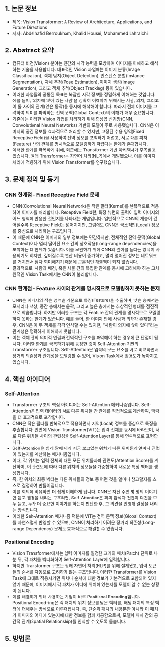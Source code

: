 ## 1. 논문 정보
- 제목: Vision Transformer: A Review of Architecture, Applications, and Future Directions
- 저자: Abdelhafid Berroukham, Khalid Housni, Mohammed Lahraichi

## 2. Abstract 요약
- 컴퓨터 비전(Vision) 분야는 인간의 시각 능력을 모방하여 이미지를 이해하고 해석하는 기술을 사용합니다. 대표적인 Vision 과업에는 이미지 분류(Image Classification), 객체 탐지(Object Detection), 인스턴스 분할(Instance Segmentation), 자세 추정(Pose Estimation), 이미지 생성(Image Generation), 그리고 객체 추적(Object Tracking) 등이 있습니다.
- 이러한 과업들의 공통된 목표는 복잡한 시각 정보를 정밀하게 이해하는 것입니다. 예를 들어, ‘의자에 앉아 있는 사람’을 정확히 이해하기 위해서는 사람, 의자, 그리고 이 둘 사이의 관계(앉은 동작)를 동시에 해석해야 합니다. 따라서 전체 이미지를 고려하여 의미를 파악하는 전역 문맥(Global Context)의 이해가 매우 중요합니다.
- 기존에는 이러한 Vision 과업를 처리하기 위해 합성곱 신경망(CNN, Convolutional Neural Networks) 기반의 모델이 주로 사용됐습니다. CNN은 이미지의 공간 정보를 효과적으로 처리할 수 있지만, 고정된 수용 영역(Fixed Receptive Field)을 사용하여 전역 정보를 포착하기 어렵고, 서로 다른 피처(Feature) 간의 관계를 명시적으로 모델링하기 어렵다는 한계가 존재합니다.
- 이러한 한계를 극복하기 위해, 최근에는 Transformer 기반 아키텍처가 주목받고 있습니다. 원래 Transformer는 자연어 처리(NLP)에서 개발됐으나, 이를 이미지 처리에 적용하기 위해 Vision Transformer를 연구했습니다.

## 3. 문제 정의 및 동기
### CNN 한계점 - Fixed Receptive Field 문제
- CNN(Convolutional Neural Network)은 작은 필터(Kernel)를 반복적으로 적용하여 이미지를 처리합니다. Receptive Field란, 특정 뉴런의 출력이 입력 이미지의 어느 영역에 반응한 것인지를 나타내는 개념입니다. 일반적으로 CNN의 계층이 깊어질수록 Receptive Field는 넓어지지만, 그럼에도 CNN은 국소적인(Local) 정보를 중심으로 처리하는 구조입니다.
- 이 때문에 CNN은 이미지의 일부 정보에는 민감하지만, 전체적인 전역 문맥(Global Context)이나 멀리 떨어진 요소 간의 상호작용(Long-range dependencies)을 포착하는 데 한계가 있습니다. 이를 보완하기 위해 CNN의 깊이를 늘리는 방식이 사용되기도 하지만, 깊어질수록 연산 비용이 증가하고, 멀리 떨어진 정보는 네트워크를 거치면서 점차 희미해지기 때문에 근본적인 해결책이 되지 않습니다.
- 결과적으로, 사람과 배경, 혹은 사물 간의 복잡한 관계를 동시에 고려해야 하는 고차원적인 Vision Task에서는 CNN이 불리합니다.

### CNN 한계점 - Feature 사이의 관계를 명시적으로 모델링하지 못하는 문제
- CNN은 이미지의 작은 영역을 기준으로 특징(Feature)을 추출하며, 낮은 층에서는 모서리나 색상, 중간 층에서는 윤곽, 그리고 높은 층에서는 추상적인 형태를 점진적으로 학습합니다. 하지만 이러한 구조는 각 Feature 간의 관계를 명시적으로 모델링하지 못하는 한계가 있습니다. 예를 들어, 한 이미지 안에 사람과 의자가 존재할 경우, CNN은 이 두 객체를 각각 인식할 수는 있지만, “사람이 의자에 앉아 있다”라는 관계성은 명확하게 이해하지 못합니다.
- 이는 객체 간의 의미적 연결과 전역적인 구조를 파악해야 하는 경우에 큰 단점이 됩니다. 이러한 한계를 극복하기 위해 등장한 것이 Self-Attention 기반의 Transformer 구조입니다. Self-Attention은 입력의 모든 요소를 서로 비교하면서 장거리 의존성과 관계성을 모델링할 수 있어, Vision Task에서 활용도가 높아지고 있습니다.

## 4. 핵심 아이디어
### Self-Attention
- Transformer 구조의 핵심 아이디어는 Self-Attention 메커니즘입니다. Self-Attention은 입력 데이터의 서로 다른 위치들 간 관계를 직접적으로 계산하여, 맥락을 더 효과적으로 포착합니다.
- CNN은 작은 필터를 반복적으로 적용하면서 지역(Local) 정보를 중심으로 특징을 추출합니다. 반면에 Vision Transformer(ViT)는 입력 전체를 동시에 바라보며, 서로 다른 위치들 사이의 관련성을 Self-Attention Layer를 통해 연속적으로 표현합니다.
- Self-Attention을 쉽게 말해 내가 지금 보고있는 위치가 다른 위치들과 얼마나 관련이 있는지를 계산하는 메커니즘입니다.
- 이때, 각 위치는 입력 전체의 다른 모든 위치들과의 관련도(Attention Score)를 계산하며, 이 관련도에 따라 다른 위치의 정보들을 가중합하여 새로운 특징 벡터를 생성합니다.
- 즉, 한 위치의 최종 벡터는 다른 위치들의 정보 중 어떤 것을 얼마나 참고할지를 스스로 결정하여 만들어집니다.
- 이를 회의에 비유하면 더 쉽게 이해하게 됩니다. CNN은 자신 주변 몇 명의 이야기만 듣고 결정을 내리는 구조라면, Self-Attention은 회의 참석자 전원의 의견을 모두 듣고, 누가 더 중요한 이야기를 하는지 판단한 후, 그 의견을 반영해 결정을 내리는 방식입니다.
- 이러한 Self-Attention 메커니즘 덕분에 ViT는 전역 문맥 정보(Global Context)를 자연스럽게 반영할 수 있으며, CNN이 처리하기 어려운 장거리 의존성(Long-range Dependency) 문제도 효과적으로 해결할 수 있습니다.

### Positional Encoding
- Vision Transformer에서는 입력 이미지를 일정한 크기의 패치(Patch) 단위로 나눈 뒤, 각 패치를 벡터화하여 Self-Attention Layer에 입력합니다.
- 하지만 Transformer 구조는 원래 자연어 처리(NLP)를 위해 설계됐고, 입력 토큰들의 순서를 자동으로 고려하지 않는 구조입니다. 이러한 Transformer를 Vision Task에 그대로 적용시키면 위치나 순서에 대한 정보가 기본적으로 포함되어 있지 않기 때문에, 이미지에서 각 패치가 어디에 위치해 있는지를 모델이 알 수 없는 상황이 됩니다.
- 이를 해결하기 위해 사용하는 기법이 바로 Positional Encoding입니다. Positional Encod-ing은 각 패치의 위치 정보를 담은 벡터를, 해당 패치의 특징 벡터에 더해주는 방식으로 이루어집니다. 즉, 단순히 패치의 내용뿐만 아니라 이 패치가 이미지의 어디에 있는지에 대한 정보를 함께 제공함으로써, 모델이 패치 간의 공간적 관계(Spatial Relationship)를 인식할 수 있도록 돕습니다.

## 5. 방법론


